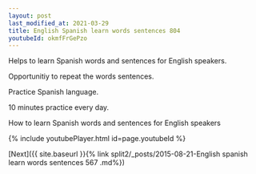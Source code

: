```yaml
---
layout: post
last_modified_at: 2021-03-29
title: English Spanish learn words sentences 804 
youtubeId: okmfFrGePzo
---
```

 
 
Helps to learn Spanish words and sentences for English speakers.

Opportunitiy to repeat the words sentences. 

Practice Spanish language. 
 
10 minutes practice every day. 
 
How to learn Spanish words and sentences for English speakers 
 
{% include youtubePlayer.html id=page.youtubeId %}
 
 
[Next]({{ site.baseurl }}{% link  split2/_posts/2015-08-21-English spanish learn words sentences 567 .md%})
 
